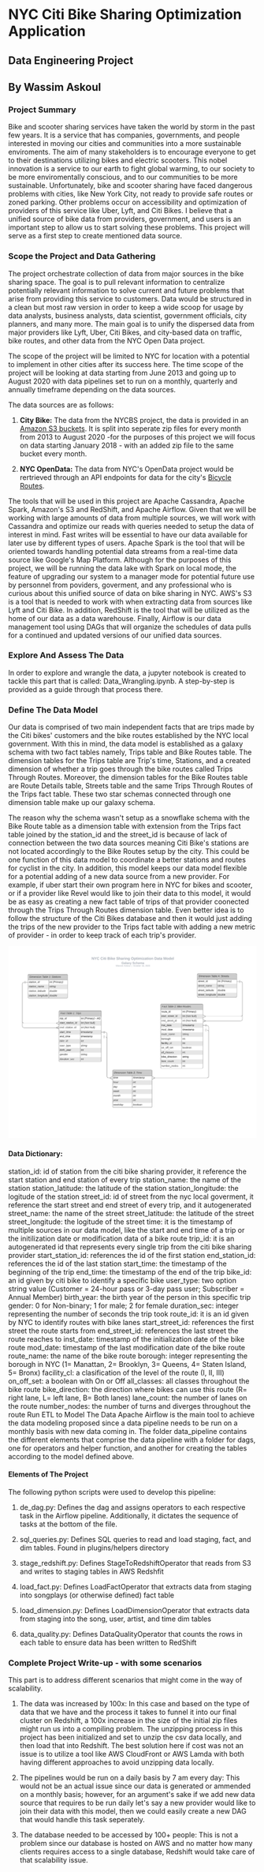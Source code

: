 # NYC Citi Bike Sharing Optimization Application

## Data Engineering Project
## By Wassim Askoul

### Project Summary

Bike and scooter sharing services have taken the world by storm in the past few years. It is a service that has companies, governments, and people interested in moving our cities and communities into a more sustainable enviroments. The aim of many stakeholders is to encourage everyone to get to their destinations utilizing bikes and electric scooters. This nobel innovation is a service to our earth to fight global warming, to our society to be more enviromentally conscious, and to our communities to be more sustainable. Unfortunately, bike and scooter sharing have faced dangerous problems with cities, like New York City, not ready to provide safe routes or zoned parking. Other problems occur on accessibility and optimization of providers of this service like Uber, Lyft, and Citi Bikes. I believe that a unified source of bike data from providers, government, and users is an important step to allow us to start solving these problems. This project will serve as a first step to create mentioned data source.

### Scope the Project and Data Gathering

The project orchestrate collection of data from major sources in the bike sharing space. The goal is to pull relevant information to centralize potentially relevant information to solve current and future problems that arise from providing this service to customers. Data would be structured in a clean but most raw version in order to keep a wide scoop for usage by data analysts, business analysts, data scientist, government officials, city planners, and many more. The main goal is to unify the dispersed data from major providers like Lyft, Uber, Citi Bikes, and city-based data on traffic, bike routes, and other data from the NYC Open Data project.

The scope of the project will be limited to NYC for location with a potential to implement in other cities after its success here. The time scope of the project will be looking at data starting from June 2013 and going up to August 2020 with data pipelines set to run on a monthly, quarterly and annually timeframe depending on the data sources.

The data sources are as follows:

1. **City Bike:** The data from the NYCBS project, the data is provided in an [Amazon S3 buckets](https://s3.amazonaws.com/tripdata/index.html). It is split into seperate zip files for every month from 2013 to August 2020 -for the purposes of this project we will focus on data starting January 2018 - with an added zip file to the same bucket every month.

2. **NYC OpenData:** The data from NYC's OpenData project would be rertrieved through an API endpoints for data for the city's [Bicycle Routes](https://data.cityofnewyork.us/Transportation/Bicycle-Routes/7vsa-caz7).

The tools that will be used in this project are Apache Cassandra, Apache Spark, Amazon's S3 and RedShift, and Apache Airflow. Given that we will be working with large amounts of data from multiple sources, we will work with Cassandra and optimize our reads with queries needed to setup the data of interest in mind. Fast writes will be essential to have our data available for later use by different types of users. Apache Spark is the tool that will be oriented towards handling potential data streams from a real-time data source like Google's Map Platform. Although for the purposes of this project, we will be running the data lake with Spark on local mode, the feature of upgrading our system to a manager mode for potential future use by personnel from poviders, goverment, and any professional who is curious about this unified source of data on bike sharing in NYC. AWS's S3 is a tool that is needed to work with when extracting data from sources like Lyft and Citi Bike. In addition, RedShift is the tool that will be utilized as the home of our data as a data warehouse. Finally, Airflow is our data management tool using DAGs that will organize the schedules of data pulls for a continued and updated versions of our unified data sources.

### Explore And Assess The Data

In order to explore and wrangle the data, a jupyter notebook is created to tackle this part that is called: Data_Wrangling.ipynb. A step-by-step is provided as a guide through that process there.

### Define The Data Model

Our data is comprised of two main independent facts that are trips made by the Citi bikes' customers and the bike routes established by the NYC local government. With this in mind, the data model is established as a galaxy schema with two fact tables namely, Trips table and Bike Routes table. The dimension tables for the Trips table are Trip's time, Stations, and a created dimension of whether a trip goes through the bike routes called Trips Through Routes. Moreover, the dimension tables for the Bike Routes table are Route Details table, Streets table and the same Trips Through Routes of the Trips fact table. These two star schemas connected through one dimension table make up our galaxy schema.

The reason why the schema wasn't setup as a snowflake schema with the Bike Route table as a dimension table with extension from the Trips fact table joined by the station_id and the street_id is because of lack of connection between the two data sources meaning Citi Bike's stations are not located accordingly to the Bike Routes setup by the city. This could be one function of this data model to coordinate a better stations and routes for cyclist in the city. In addition, this model keeps our data model flexible for a potential adding of a new data source from a new provider. For example, if uber start their own program here in NYC for bikes and scooter, or if a provider like Revel would like to join their data to this model, it would be as easy as creating a new fact table of trips of that provider coonected through the Trips Through Routes dimension table. Even better idea is to follow the structure of the Citi Bikes database and then it would just adding the trips of the new provider to the Trips fact table with adding a new metric of provider - in order to keep track of each trip's provider.

![](img/DataModel.png)

#### Data Dictionary:

station_id: id of station from the citi bike sharing provider, it reference the start station and end station of every trip
station_name: the name of the station
station_latitude: the latitude of the station
station_longitude: the logitude of the station
street_id: id of street from the nyc local goverment, it reference the start street and end street of every trip, and it autogenerated
street_name: the name of the street
street_latitude: the latitude of the street
street_longitude: the logitude of the street
time: it is the timestamp of multiple sources in our data model, like the start and end time of a trip or the initilization date or modification data of a bike route
trip_id: it is an autogenerated id that represents every single trip from the citi bike sharing provider
start_station_id: references the id of the first station
end_station_id: references the id of the last station
start_time: the timestamp of the beginning of the trip
end_time: the timestamp of the end of the trip
bike_id: an id given by citi bike to identify a specific bike
user_type: two option string value (Customer = 24-hour pass or 3-day pass user; Subscriber = Annual Member)
birth_year: the birth year of the person in this specific trip
gender: 0 for Non-binary; 1 for male; 2 for female
duration_sec: integer representing the number of seconds the trip took
route_id: it is an id given by NYC to identify routes with bike lanes
start_street_id: references the first street the route starts from
end_street_id: references the last street the route reaches to
inst_date: timestamp of the initialization date of the bike route
mod_date: timestamp of the last modification date of the bike route
route_name: the name of the bike route
borough: integer representing the borough in NYC (1= Manattan, 2= Brooklyn, 3= Queens, 4= Staten Island, 5= Bronx)
facility_cl: a clasification of the level of the route (I, II, III)
on_off_set: a boolean with On or Off
all_classes: all classes throughout the bike route
bike_direction: the direction where bikes can use this route (R= right lane, L= left lane, B= Both lanes)
lane_count: the number of lanes on the route
number_nodes: the number of turns and diverges throughout the route
Run ETL to Model The Data
Apache Airflow is the main tool to achieve the data modeling proposed since a data pipeline needs to be run on a monthly basis with new data coming in. The folder data_pipeline contains the different elements that comprise the data pipeline with a folder for dags, one for operators and helper function, and another for creating the tables according to the model defined above.

#### Elements of The Project

The following python scripts were used to develop this pipeline:

1. de_dag.py: Defines the dag and assigns operators to each respective task in the Airflow pipeline. Additionally, it dictates the sequence of tasks at the bottom of the file.

2. sql_queries.py: Defines SQL queries to read and load staging, fact, and dim tables. Found in plugins/helpers directory

3. stage_redshift.py: Defines StageToRedshiftOperator that reads from S3 and writes to staging tables in AWS Redshfit

4. load_fact.py: Defines LoadFactOperator that extracts data from staging into songplays (or otherwise defined) fact table

5. load_dimension.py: Defines LoadDimensionOperator that extracts data from staging into the song, user, artist, and time dim tables

6. data_quality.py: Defines DataQualityOperator that counts the rows in each table to ensure data has been written to RedShift


### Complete Project Write-up - with some scenarios

This part is to address different scenarios that might come in the way of scalability.

1. The data was increased by 100x: In this case and based on the type of data that we have and the process it takes to funnel it into our final cluster on Redshift, a 100x increase in the size of the initial zip files might run us into a compiling problem. The unzipping process in this project has been initialized and set to unzip the csv data locally, and then load that into Redshift. The best solution here if cost was not an issue is to utilize a tool like AWS CloudFront or AWS Lamda with both having different approaches to avoid unzipping data locally.

2. The pipelines would be run on a daily basis by 7 am every day: This would not be an actual issue since our data is generated or ammended on a monthly basis; however, for an argument's sake if we add new data source that requires to be run daily let's say a new provider would like to join their data with this model, then we could easily create a new DAG that would handle this task seperately.

3. The database needed to be accessed by 100+ people: This is not a problem since our database is hosted on AWS and no matter how many clients requires access to a single database, Redshift would take care of that scalability issue.